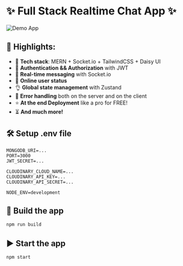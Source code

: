 # ✨ Full Stack Realtime Chat App ✨

![Demo App](https://img.shields.io/badge/Demo-Live-brightgreen)

## 🌟 Highlights:

- 🌟 **Tech stack**: MERN + Socket.io + TailwindCSS + Daisy UI
- 🎃 **Authentication && Authorization** with JWT
- 👾 **Real-time messaging** with Socket.io
- 🚀 **Online user status**
- 👌 **Global state management** with Zustand
- 🐞 **Error handling** both on the server and on the client
- ⭐ **At the end Deployment** like a pro for FREE!
- ⏳ **And much more!**

## 🛠️ Setup .env file

```env
MONGODB_URI=...
PORT=3000
JWT_SECRET=...

CLOUDINARY_CLOUD_NAME=...
CLOUDINARY_API_KEY=...
CLOUDINARY_API_SECRET=...

NODE_ENV=development
```

## 🚀 Build the app

```bash
npm run build
```

## ▶️ Start the app

```bash
npm start
```
